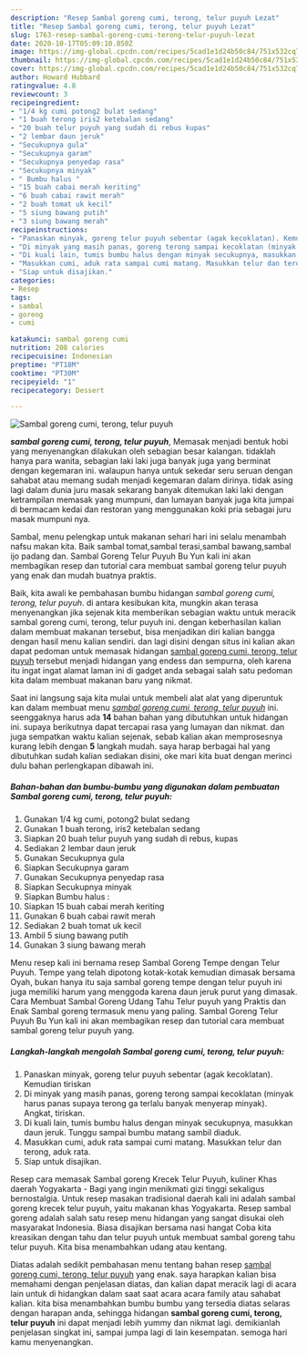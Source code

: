 ```yaml
---
description: "Resep Sambal goreng cumi, terong, telur puyuh Lezat"
title: "Resep Sambal goreng cumi, terong, telur puyuh Lezat"
slug: 1763-resep-sambal-goreng-cumi-terong-telur-puyuh-lezat
date: 2020-10-17T05:09:10.850Z
image: https://img-global.cpcdn.com/recipes/5cad1e1d24b50c84/751x532cq70/sambal-goreng-cumi-terong-telur-puyuh-foto-resep-utama.jpg
thumbnail: https://img-global.cpcdn.com/recipes/5cad1e1d24b50c84/751x532cq70/sambal-goreng-cumi-terong-telur-puyuh-foto-resep-utama.jpg
cover: https://img-global.cpcdn.com/recipes/5cad1e1d24b50c84/751x532cq70/sambal-goreng-cumi-terong-telur-puyuh-foto-resep-utama.jpg
author: Howard Hubbard
ratingvalue: 4.8
reviewcount: 3
recipeingredient:
- "1/4 kg cumi potong2 bulat sedang"
- "1 buah terong iris2 ketebalan sedang"
- "20 buah telur puyuh yang sudah di rebus kupas"
- "2 lembar daun jeruk"
- "Secukupnya gula"
- "Secukupnya garam"
- "Secukupnya penyedap rasa"
- "Secukupnya minyak"
- " Bumbu halus "
- "15 buah cabai merah keriting"
- "6 buah cabai rawit merah"
- "2 buah tomat uk kecil"
- "5 siung bawang putih"
- "3 siung bawang merah"
recipeinstructions:
- "Panaskan minyak, goreng telur puyuh sebentar (agak kecoklatan). Kemudian tiriskan"
- "Di minyak yang masih panas, goreng terong sampai kecoklatan (minyak harus panas supaya terong ga terlalu banyak menyerap minyak). Angkat, tiriskan."
- "Di kuali lain, tumis bumbu halus dengan minyak secukupnya, masukkan daun jeruk. Tunggu sampai bumbu matang sambil diaduk."
- "Masukkan cumi, aduk rata sampai cumi matang. Masukkan telur dan terong, aduk rata."
- "Siap untuk disajikan."
categories:
- Resep
tags:
- sambal
- goreng
- cumi

katakunci: sambal goreng cumi 
nutrition: 208 calories
recipecuisine: Indonesian
preptime: "PT18M"
cooktime: "PT30M"
recipeyield: "1"
recipecategory: Dessert

---
```



![Sambal goreng cumi, terong, telur puyuh](https://img-global.cpcdn.com/recipes/5cad1e1d24b50c84/751x532cq70/sambal-goreng-cumi-terong-telur-puyuh-foto-resep-utama.jpg)

<b><i>sambal goreng cumi, terong, telur puyuh</i></b>, Memasak menjadi bentuk hobi yang menyenangkan dilakukan oleh sebagian besar kalangan. tidaklah hanya para wanita, sebagian laki laki juga banyak juga yang berminat dengan kegemaran ini. walaupun hanya untuk sekedar seru seruan dengan sahabat atau memang sudah menjadi kegemaran dalam dirinya. tidak asing lagi dalam dunia juru masak sekarang banyak ditemukan laki laki dengan ketrampilan memasak yang mumpuni, dan lumayan banyak juga kita jumpai di bermacam kedai dan restoran yang menggunakan koki pria sebagai juru masak mumpuni nya.

Sambal, menu pelengkap untuk makanan sehari hari ini selalu menambah nafsu makan kita. Baik sambal tomat,sambal terasi,sambal bawang,sambal ijo padang dan. Sambal Goreng Telur Puyuh Bu Yun kali ini akan membagikan resep dan tutorial cara membuat sambal goreng telur puyuh yang enak dan mudah buatnya praktis.

Baik, kita awali ke pembahasan bumbu hidangan <i>sambal goreng cumi, terong, telur puyuh</i>. di antara kesibukan kita, mungkin akan terasa menyenangkan jika sejenak kita memberikan sebagian waktu untuk meracik sambal goreng cumi, terong, telur puyuh ini. dengan keberhasilan kalian dalam membuat makanan tersebut, bisa menjadikan diri kalian bangga dengan hasil menu kalian sendiri. dan lagi disini dengan situs ini kalian akan dapat pedoman untuk memasak hidangan <u>sambal goreng cumi, terong, telur puyuh</u> tersebut menjadi hidangan yang endess dan sempurna, oleh karena itu ingat ingat alamat laman ini di gadget anda sebagai salah satu pedoman kita dalam membuat makanan baru yang nikmat.


Saat ini langsung saja kita mulai untuk membeli alat alat yang diperuntuk kan dalam membuat menu <u><i>sambal goreng cumi, terong, telur puyuh</i></u> ini. seenggaknya harus ada <b>14</b> bahan bahan yang dibutuhkan untuk hidangan ini. supaya berikutnya dapat tercapai rasa yang lumayan dan nikmat. dan juga sempatkan waktu kalian sejenak, sebab kalian akan memprosesnya kurang lebih dengan <b>5</b> langkah mudah. saya harap berbagai hal yang dibutuhkan sudah kalian sediakan disini, oke mari kita buat dengan merinci dulu bahan perlengkapan dibawah ini.

<!--inarticleads1-->

##### Bahan-bahan dan bumbu-bumbu yang digunakan dalam pembuatan Sambal goreng cumi, terong, telur puyuh:

1. Gunakan 1/4 kg cumi, potong2 bulat sedang
1. Gunakan 1 buah terong, iris2 ketebalan sedang
1. Siapkan 20 buah telur puyuh yang sudah di rebus, kupas
1. Sediakan 2 lembar daun jeruk
1. Gunakan Secukupnya gula
1. Siapkan Secukupnya garam
1. Gunakan Secukupnya penyedap rasa
1. Siapkan Secukupnya minyak
1. Siapkan  Bumbu halus :
1. Siapkan 15 buah cabai merah keriting
1. Gunakan 6 buah cabai rawit merah
1. Sediakan 2 buah tomat uk kecil
1. Ambil 5 siung bawang putih
1. Gunakan 3 siung bawang merah


Menu resep kali ini bernama resep Sambal Goreng Tempe dengan Telur Puyuh. Tempe yang telah dipotong kotak-kotak kemudian dimasak bersama Oyah, bukan hanya itu saja sambal goreng tempe dengan telur puyuh ini juga memiliki harum yang menggoda karena daun jeruk purut yang dimasak. Cara Membuat Sambal Goreng Udang Tahu Telur puyuh yang Praktis dan Enak Sambal goreng termasuk menu yang paling. Sambal Goreng Telur Puyuh Bu Yun kali ini akan membagikan resep dan tutorial cara membuat sambal goreng telur puyuh yang. 

<!--inarticleads2-->

##### Langkah-langkah mengolah Sambal goreng cumi, terong, telur puyuh:

1. Panaskan minyak, goreng telur puyuh sebentar (agak kecoklatan). Kemudian tiriskan
1. Di minyak yang masih panas, goreng terong sampai kecoklatan (minyak harus panas supaya terong ga terlalu banyak menyerap minyak). Angkat, tiriskan.
1. Di kuali lain, tumis bumbu halus dengan minyak secukupnya, masukkan daun jeruk. Tunggu sampai bumbu matang sambil diaduk.
1. Masukkan cumi, aduk rata sampai cumi matang. Masukkan telur dan terong, aduk rata.
1. Siap untuk disajikan.


Resep cara memasak Sambal goreng Krecek Telur Puyuh, kuliner Khas daerah Yogyakarta - Bagi yang ingin menikmati gizi tinggi sekaligus bernostalgia. Untuk resep masakan tradisional daerah kali ini adalah sambal goreng krecek telur puyuh, yaitu makanan khas Yogyakarta. Resep sambal goreng adalah salah satu resep menu hidangan yang sangat disukai oleh masyarakat Indonesia. Biasa disajikan bersama nasi hangat Coba kita kreasikan dengan tahu dan telur puyuh untuk membuat sambal goreng tahu telur puyuh. Kita bisa menambahkan udang atau kentang. 

Diatas adalah sedikit pembahasan menu tentang bahan resep <u>sambal goreng cumi, terong, telur puyuh</u> yang enak. saya harapkan kalian bisa memahami dengan penjelasan diatas, dan kalian dapat meracik lagi di acara lain untuk di hidangkan dalam saat saat acara acara family atau sahabat kalian. kita bisa menambahkan bumbu bumbu yang tersedia diatas selaras dengan harapan anda, sehingga hidangan <b>sambal goreng cumi, terong, telur puyuh</b> ini dapat menjadi lebih yummy dan nikmat lagi. demikianlah penjelasan singkat ini, sampai jumpa lagi di lain kesempatan. semoga hari kamu menyenangkan.
